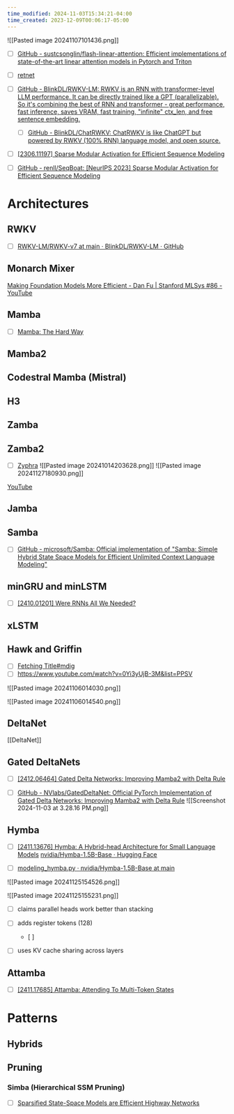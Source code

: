 ```yaml
---
time_modified: 2024-11-03T15:34:21-04:00
time_created: 2023-12-09T00:06:17-05:00
---
```


![[Pasted image 20241107101436.png]]


- [ ] [GitHub - sustcsonglin/flash-linear-attention: Efficient implementations of state-of-the-art linear attention models in Pytorch and Triton](https://github.com/sustcsonglin/flash-linear-attention)
- [ ] [retnet](https://github.com/microsoft/unilm/tree/master/retnet)

- [ ] [GitHub - BlinkDL/RWKV-LM: RWKV is an RNN with transformer-level LLM performance. It can be directly trained like a GPT (parallelizable). So it's combining the best of RNN and transformer - great performance, fast inference, saves VRAM, fast training, "infinite" ctx\_len, and free sentence embedding.](https://github.com/BlinkDL/RWKV-LM)
	- [ ] [GitHub - BlinkDL/ChatRWKV: ChatRWKV is like ChatGPT but powered by RWKV (100% RNN) language model, and open source.](https://github.com/BlinkDL/ChatRWKV)

- [ ] [[2306.11197] Sparse Modular Activation for Efficient Sequence Modeling](https://arxiv.org/abs/2306.11197)
- [ ] [GitHub - renll/SeqBoat: [NeurIPS 2023] Sparse Modular Activation for Efficient Sequence Modeling](https://github.com/renll/SeqBoat)

# Architectures

## RWKV

- [ ] [RWKV-LM/RWKV-v7 at main · BlinkDL/RWKV-LM · GitHub](https://github.com/BlinkDL/RWKV-LM/tree/main/RWKV-v7)


## Monarch Mixer
[Making Foundation Models More Efficient - Dan Fu | Stanford MLSys #86 - YouTube](https://www.youtube.com/watch?v=IS59IwGLvVs)



## Mamba
- [ ] [Mamba: The Hard Way](https://srush.github.io/annotated-mamba/hard.html)

## Mamba2


## Codestral Mamba (Mistral)

## H3

## Zamba

## Zamba2
- [ ] [Zyphra](https://www.zyphra.com/post/zamba2-7b)
![[Pasted image 20241014203628.png]]
![[Pasted image 20241127180930.png]]

[YouTube](https://youtu.be/xFU7mfBfVSw?si=UUKjnKC2JSb5v38C)
## Jamba


## Samba
- [ ] [GitHub - microsoft/Samba: Official implementation of "Samba: Simple Hybrid State Space Models for Efficient Unlimited Context Language Modeling"](https://github.com/microsoft/Samba)

## minGRU and minLSTM
- [ ] [\[2410.01201\] Were RNNs All We Needed?](https://arxiv.org/abs/2410.01201)


## xLSTM


## Hawk and Griffin
- [ ] [Fetching Title#mdig](https://www.youtube.com/watch?v=GfAT2zkB6-U)
- [ ] https://www.youtube.com/watch?v=0Yi3yUjB-3M&list=PPSV

![[Pasted image 20241106014030.png]]


![[Pasted image 20241106014540.png]]


## DeltaNet

[[DeltaNet]]

## Gated DeltaNets

- [ ] [\[2412.06464\] Gated Delta Networks: Improving Mamba2 with Delta Rule](https://arxiv.org/abs/2412.06464)
- [ ] [GitHub - NVlabs/GatedDeltaNet: Official PyTorch Implementation of Gated Delta Networks: Improving Mamba2 with Delta Rule](https://github.com/NVlabs/GatedDeltaNet)
![[Screenshot 2024-11-03 at 3.28.16 PM.png]]



## Hymba
- [ ] [\[2411.13676\] Hymba: A Hybrid-head Architecture for Small Language Models](https://arxiv.org/abs/2411.13676)
[nvidia/Hymba-1.5B-Base · Hugging Face](https://huggingface.co/nvidia/Hymba-1.5B-Base)

- [ ] [modeling\_hymba.py · nvidia/Hymba-1.5B-Base at main](https://huggingface.co/nvidia/Hymba-1.5B-Base/blob/main/modeling_hymba.py)

![[Pasted image 20241125154526.png]]

![[Pasted image 20241125155231.png]]
- [ ] claims parallel heads work better than stacking
- [ ] adds register tokens (128)
	- [ ] 
- [ ] uses KV cache sharing across layers



## Attamba

- [ ] [\[2411.17685\] Attamba: Attending To Multi-Token States](https://arxiv.org/abs/2411.17685)







# Patterns


## Hybrids


##  Pruning

### Simba (Hierarchical SSM Pruning)

- [ ] [Sparsified State-Space Models are Efficient Highway Networks](https://openreview.net/pdf/a5d04babb0d2efbd3679721149f2ebe0ace2036e.pdf)